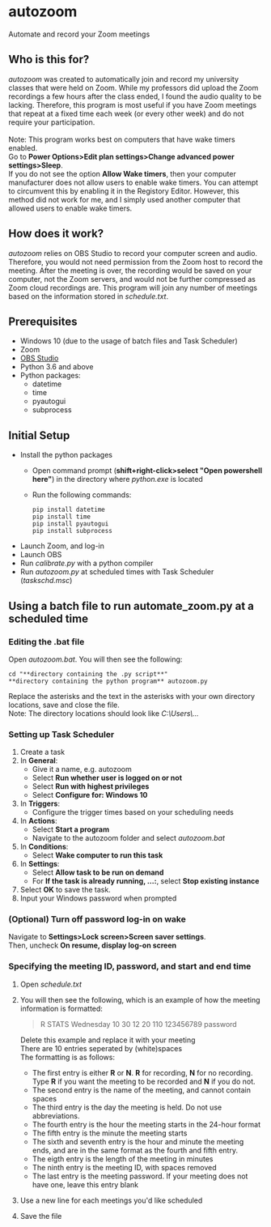 # autozoom
Automate and record your Zoom meetings

## Who is this for?
*autozoom* was created to automatically join and record my university classes that were held on Zoom. While my professors did upload the Zoom recordings a few hours after the class ended, I found the audio quality to be lacking. Therefore, this program is most useful if you have Zoom meetings that repeat at a fixed time each week (or every other week) and do not require your participation.\
\
Note: This program works best on computers that have wake timers enabled. \
Go to **Power Options>Edit plan settings>Change advanced power settings>Sleep**. \
If you do not see the option **Allow Wake timers**, then your computer manufacturer does not allow users to enable wake timers. You can attempt to circumvent this by enabling it in the Registory Editor. However, this method did not work for me, and I simply used another computer that allowed users to enable wake timers. 

## How does it work?
*autozoom* relies on OBS Studio to record your computer screen and audio. Therefore, you would not need permission from the Zoom host to record the meeting. After the meeting is over, the recording would be saved on your computer, not the Zoom servers, and would not be further compressed as Zoom cloud recordings are. This program will join any number of meetings based on the information stored in *schedule.txt*.

## Prerequisites
* Windows 10 (due to the usage of batch files and Task Scheduler)
* Zoom
* [OBS Studio](https://obsproject.com/download)
* Python 3.6 and above
* Python packages:
  * datetime
  * time
  * pyautogui
  * subprocess

## Initial Setup
* Install the python packages
  * Open command prompt (**shift+right-click>select "Open powershell here"**) in the directory where *python.exe* is located
  * Run the following commands:
      
        pip install datetime
        pip install time
        pip install pyautogui
        pip install subprocess
      
* Launch Zoom, and log-in 
* Launch OBS
* Run *calibrate.py* with a python compiler
* Run *autozoom.py* at scheduled times with Task Scheduler (*taskschd.msc*)

## Using a batch file to run automate_zoom.py at a scheduled time
### Editing the .bat file
Open *autozoom.bat*. You will then see the following:

    cd "**directory containing the .py script**"
    **directory containing the python program** autozoom.py
    
Replace the asterisks and the text in the asterisks with your own directory locations, save and close the file.\
Note: The directory locations should look like *C:\Users\\...*

### Setting up Task Scheduler
1. Create a task
2. In **General**:
   * Give it a name, e.g. autozoom
   * Select **Run whether user is logged on or not**
   * Select **Run with highest privileges**
   * Select **Configure for: Windows 10**
3. In **Triggers**:
   * Configure the trigger times based on your scheduling needs
4. In **Actions**:
   * Select **Start a program**
   * Navigate to the autozoom folder and select *autozoom.bat*
5. In **Conditions**:
   * Select **Wake computer to run this task**
6. In **Settings**:
   * Select **Allow task to be run on demand**
   * For **If the task is already running, ...:**, select **Stop existing instance**
7. Select **OK** to save the task.
8. Input your Windows password when prompted
 
### (Optional) Turn off password log-in on wake
Navigate to **Settings>Lock screen>Screen saver settings**.\
Then, uncheck **On resume, display log-on screen**
 
### Specifying the meeting ID, password, and start and end time
1. Open *schedule.txt*
2. You will then see the following, which is an example of how the meeting information is formatted:

   > R STATS Wednesday 10 30 12 20 110 123456789 password
 
   Delete this example and replace it with your meeting \
   There are 10 entries seperated by (white)spaces \
   The formatting is as follows:
   * The first entry is either **R** or **N**. **R** for recording, **N** for no recording. Type **R** if you want the meeting to be recorded and **N** if you do not.
   * The second entry is the name of the meeting, and cannot contain spaces
   * The third entry is the day the meeting is held. Do not use abbreviations.
   * The fourth entry is the hour the meeting starts in the 24-hour format
   * The fifth entry is the minute the meeting starts
   * The sixth and seventh entry is the hour and minute the meeting ends, and are in the same format as the fourth and fifth entry.
   * The eigth entry is the length of the meeting in minutes
   * The ninth entry is the meeting ID, with spaces removed
   * The last entry is the meeting password. If your meeting does not have one, leave this entry blank
3. Use a new line for each meetings you'd like scheduled
4. Save the file
    
